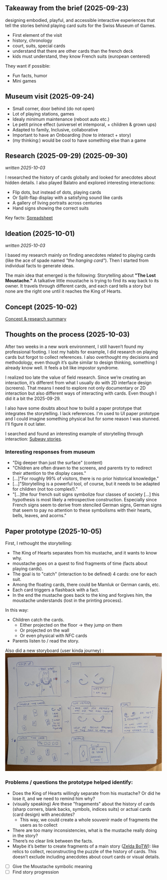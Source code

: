 ## Takeaway from the brief (2025-09-23)

designing embodied, playful, and accessible interactive experiences that tell the stories behind playing card suits for the Swiss Museum of Games.

- First element of the visit
- history, chronology
- court, suits, special cards
- understand that there are other cards than the french deck
- kids must understand, they know French suits (european centered)

They want if possible:
- Fun facts, humor
- Mini games

## Museum visit (2025-09-24)

- Small corner, door behind (do not open)
- Lot of playing stations, games
- Idealy minimum maintenance (reboot auto etc.)
- Le petit prince effect (universel et intemporal, + children & grown ups)
- Adapted to family, Inclusive, collaborative
- Important to have an Onboarding (how to interact + story)
- (my thinking:) would be cool to have something else than a game

## Research (2025-09-29) (2025-09-30)
_written 2025-10-03_

I researched the history of cards globally and looked for anecdotes about hidden details. I also played Balatro and explored interesting interactions:

- Flip dots, but instead of dots, playing cards
- Or Split-flap display with a satisfying sound like cards
- A gallery of living portraits across centuries
- Hand signs showing the correct suits

Key facts:
[Spreadsheet](https://docs.google.com/spreadsheets/d/1icYrt-z572ls68dVIPBTLnkSGJya6dV888MtH4_C5rM/edit?usp=sharing)

## Ideation (2025-10-01)
_written 2025-10-03_

I based my research mainly on finding anecdotes related to playing cards (like the ace of spade named _"the hanging card"_). Then I started from individual facts to generate ideas.

The main idea that emerged is the following:
Storytelling about **"The Lost Moustache."** A talkative little moustache is trying to find its way back to its owner. It travels through different cards, and each card tells a story but none are the right one until it reaches the King of Hearts.

## Concept (2025-10-02)

[Concept & research summary](concept-2025-10-01.md)

## Thoughts on the process (2025-10-03)

After two weeks in a new work environment, I still haven’t found my professional footing. I lost my habits for example, I did research on playing cards but forgot to collect references. I also overthought my decisions and methodology, even though it’s quite similar to design thinking, something I already know well. It feels a bit like impostor syndrome.

I realized too late the value of field research. Since we’re creating an interaction, it’s different from what I usually do with 2D interface design (screens). That means I need to explore not only documentary or 2D interaction but also different ways of interacting with cards. Even though I did it a bit the 2025-09-29.

I also have some doubts about how to build a paper prototype that integrates the storytelling. I lack references. I'm used to UI paper prototype and I could imagine something physical but for some reason I was stunned. I'll figure it out later.

I searched and found an interesting example of storytelling through interaction: [Subway stories](https://www.youtube.com/watch?v=sxP2EPP9d3g).

### Interesting responses from museum

- "Dig deeper than just the surface" (content)
- "Children are often drawn to the screens, and parents try to redirect their attention to the display cases."
- [...]"For roughly 99% of visitors, there is no prior historical knowledge."
- [...]"Storytelling is a powerful tool, of course, but it needs to be adapted for children (not too complex!)."
- "[...]the four french suit signs symbolize four classes of society [...] this hypothesis is most likely a retrospective construction. Especially since French signs seem to derive from stenciled German signs, German signs that seem to pay no attention to these symbolisms with their hearts, bells, leaves, and acorns."

## Paper prototype (2025-10-05)

First, I rethought the storytelling:

- The King of Hearts separates from his mustache, and it wants to know why.
- moustache goes on a quest to find fragments of time (facts about playing cards).
- The goal is to "catch" (interaction to be defined) 4 cards: one for each suit.
- Among the floating cards, there could be Mamluk or German cards, etc.
- Each card triggers a flashback with a fact.
- In the end the mustache goes back to the king and forgives him, the moustache understands (lost in the printing process).

In this way:

- Children catch the cards.
    - Either projected on the floor → they jump on them
    - Or projected on the wall
    - Or even physical with NFC cards
- Parents listen to / read the story.

Also did a new storyboard (user kinda journey) :
![](./images/storyboard-2025-10-05.jpg)

### Problems / questions the prototype helped identify:

- Does the King of Hearts willingly separate from his mustache? Or did he lose it, and we need to remind him why?
- (visually speaking) Are these "fragements" about the history of cards (sharp corners, blank backs, symbols, indices suits) or actual cards (card design) with anecdotes?
    - This way, we could create a whole souvenir made of fragments the users as to collect
- There are too many inconsistencies, what is the mustache really doing in the story?
- There’s no clear link between the facts.
- Maybe it’s better to create fragments of a main story ([Zelda BoTW](https://www.ign.com/wikis/the-legend-of-zelda-breath-of-the-wild/Memories)): like relics to collect, reconstructing the puzzle of the history of cards. This doesn’t exclude including anecdotes about court cards or visual details.

- [ ] Give the Moustache symbolic meaning
- [ ] Find story progression